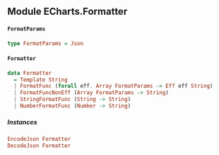 ## Module ECharts.Formatter

#### `FormatParams`

``` purescript
type FormatParams = Json
```

#### `Formatter`

``` purescript
data Formatter
  = Template String
  | FormatFunc (forall eff. Array FormatParams -> Eff eff String)
  | FormatFuncNonEff (Array FormatParams -> String)
  | StringFormatFunc (String -> String)
  | NumberFormatFunc (Number -> String)
```

##### Instances
``` purescript
EncodeJson Formatter
DecodeJson Formatter
```


